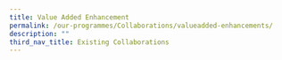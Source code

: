 ```yaml
---
title: Value Added Enhancement
permalink: /our-programmes/Collaborations/valueadded-enhancements/
description: ""
third_nav_title: Existing Collaborations
---
```

